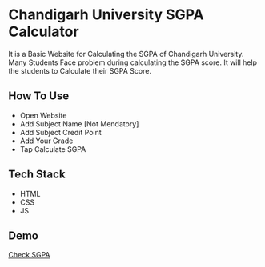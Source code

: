 # Chandigarh University SGPA Calculator

It is a Basic Website for Calculating the SGPA of Chandigarh University. Many Students Face problem during calculating the SGPA score. It will help the students to Calculate their SGPA Score.

## How To Use

- Open Website
- Add Subject Name [Not Mendatory]
- Add Subject Credit Point
- Add Your Grade
- Tap Calculate SGPA

## Tech Stack

- HTML
- CSS
- JS

## Demo

[Check SGPA](https://cusgpa.netlify.app)
